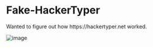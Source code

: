 # Fake-HackerTyper
<p>Wanted to figure out how https://hackertyper.net worked.</p>

![image](https://user-images.githubusercontent.com/43974544/172541937-c1c9da78-5bd3-4d55-9c54-96aa151cdab5.png)

